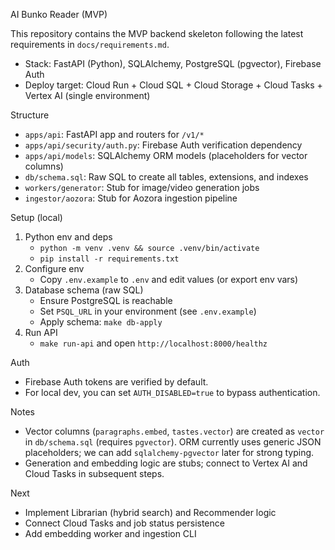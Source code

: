 AI Bunko Reader (MVP)

This repository contains the MVP backend skeleton following the latest requirements in `docs/requirements.md`.

- Stack: FastAPI (Python), SQLAlchemy, PostgreSQL (pgvector), Firebase Auth
- Deploy target: Cloud Run + Cloud SQL + Cloud Storage + Cloud Tasks + Vertex AI (single environment)

Structure
- `apps/api`: FastAPI app and routers for `/v1/*`
- `apps/api/security/auth.py`: Firebase Auth verification dependency
- `apps/api/models`: SQLAlchemy ORM models (placeholders for vector columns)
- `db/schema.sql`: Raw SQL to create all tables, extensions, and indexes
- `workers/generator`: Stub for image/video generation jobs
- `ingestor/aozora`: Stub for Aozora ingestion pipeline

Setup (local)
1. Python env and deps
   - `python -m venv .venv && source .venv/bin/activate`
   - `pip install -r requirements.txt`
2. Configure env
   - Copy `.env.example` to `.env` and edit values (or export env vars)
3. Database schema (raw SQL)
   - Ensure PostgreSQL is reachable
   - Set `PSQL_URL` in your environment (see `.env.example`)
   - Apply schema: `make db-apply`
4. Run API
   - `make run-api` and open `http://localhost:8000/healthz`

Auth
- Firebase Auth tokens are verified by default.
- For local dev, you can set `AUTH_DISABLED=true` to bypass authentication.

Notes
- Vector columns (`paragraphs.embed`, `tastes.vector`) are created as `vector` in `db/schema.sql` (requires `pgvector`). ORM currently uses generic JSON placeholders; we can add `sqlalchemy-pgvector` later for strong typing.
- Generation and embedding logic are stubs; connect to Vertex AI and Cloud Tasks in subsequent steps.

Next
- Implement Librarian (hybrid search) and Recommender logic
- Connect Cloud Tasks and job status persistence
- Add embedding worker and ingestion CLI
